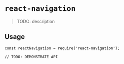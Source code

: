 # `react-navigation`

> TODO: description

## Usage

```
const reactNavigation = require('react-navigation');

// TODO: DEMONSTRATE API
```
